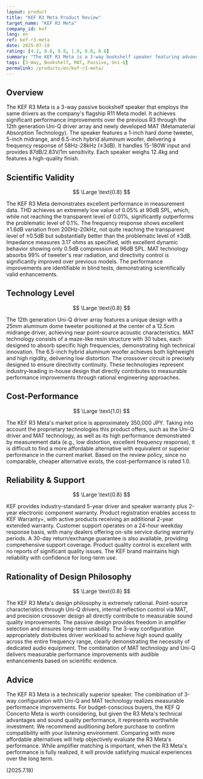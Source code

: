 ```yaml
---
layout: product
title: "KEF R3 Meta Product Review"
target_name: "KEF R3 Meta"
company_id: kef
lang: en
ref: kef-r3-meta
date: 2025-07-18
rating: [4.2, 0.8, 0.8, 1.0, 0.8, 0.8]
summary: "The KEF R3 Meta is a 3-way bookshelf speaker featuring advanced technology and MAT technology, offering appropriate pricing compared to competitive products with equivalent performance, earning a high overall rating"
tags: [3-Way, Bookshelf, MAT, Passive, Uni-Q]
permalink: /products/en/kef-r3-meta/
---
```

## Overview

The KEF R3 Meta is a 3-way passive bookshelf speaker that employs the same drivers as the company's flagship R11 Meta model. It achieves significant performance improvements over the previous R3 through the 12th generation Uni-Q driver array and newly developed MAT (Metamaterial Absorption Technology). The speaker features a 1-inch hard dome tweeter, 5-inch midrange, and 6.5-inch hybrid aluminum woofer, delivering a frequency response of 58Hz-28kHz (±3dB). It handles 15-180W input and provides 87dB/2.83V/1m sensitivity. Each speaker weighs 12.4kg and features a high-quality finish.

## Scientific Validity

$$ \Large \text{0.8} $$

The KEF R3 Meta demonstrates excellent performance in measurement data. THD achieves an extremely low value of 0.05% at 90dB SPL, which, while not reaching the transparent level of 0.01%, significantly outperforms the problematic level of 0.1%. The frequency response shows excellent ±1.6dB variation from 200Hz-20kHz, not quite reaching the transparent level of ±0.5dB but substantially better than the problematic level of ±3dB. Impedance measures 3.17 ohms as specified, with excellent dynamic behavior showing only 0.5dB compression at 96dB SPL. MAT technology absorbs 99% of tweeter's rear radiation, and directivity control is significantly improved over previous models. The performance improvements are identifiable in blind tests, demonstrating scientifically valid enhancements.

## Technology Level

$$ \Large \text{0.8} $$

The 12th generation Uni-Q driver array features a unique design with a 25mm aluminum dome tweeter positioned at the center of a 12.5cm midrange driver, achieving near point-source acoustic characteristics. MAT technology consists of a maze-like resin structure with 30 tubes, each designed to absorb specific high frequencies, demonstrating high technical innovation. The 6.5-inch hybrid aluminum woofer achieves both lightweight and high rigidity, delivering low distortion. The crossover circuit is precisely designed to ensure directivity continuity. These technologies represent industry-leading in-house design that directly contributes to measurable performance improvements through rational engineering approaches.

## Cost-Performance

$$ \Large \text{1.0} $$

The KEF R3 Meta's market price is approximately 350,000 JPY. Taking into account the proprietary technologies this product offers, such as the Uni-Q driver and MAT technology, as well as its high performance demonstrated by measurement data (e.g., low distortion, excellent frequency response), it is difficult to find a more affordable alternative with equivalent or superior performance in the current market. Based on the review policy, since no comparable, cheaper alternative exists, the cost-performance is rated 1.0.

## Reliability & Support

$$ \Large \text{0.8} $$

KEF provides industry-standard 5-year driver and speaker warranty plus 2-year electronic component warranty. Product registration enables access to KEF Warranty+, with active products receiving an additional 2-year extended warranty. Customer support operates on a 24-hour weekday response basis, with many dealers offering on-site service during warranty periods. A 30-day return/exchange guarantee is also available, providing comprehensive support coverage. Product quality control is excellent with no reports of significant quality issues. The KEF brand maintains high reliability with confidence for long-term use.

## Rationality of Design Philosophy

$$ \Large \text{0.8} $$

The KEF R3 Meta's design philosophy is extremely rational. Point-source characteristics through Uni-Q drivers, internal reflection control via MAT, and precision crossover design all directly contribute to measurable sound quality improvements. The passive design provides freedom in amplifier selection and ensures long-term usability. The 3-way configuration appropriately distributes driver workload to achieve high sound quality across the entire frequency range, clearly demonstrating the necessity of dedicated audio equipment. The combination of MAT technology and Uni-Q delivers measurable performance improvements with audible enhancements based on scientific evidence.

## Advice

The KEF R3 Meta is a technically superior speaker. The combination of 3-way configuration with Uni-Q and MAT technology realizes measurable performance improvements. For budget-conscious buyers, the KEF Q Concerto Meta is worth considering, but given the R3 Meta's technical advantages and sound quality performance, it represents worthwhile investment. We recommend auditioning before purchase to confirm compatibility with your listening environment. Comparing with more affordable alternatives will help objectively evaluate the R3 Meta's performance. While amplifier matching is important, when the R3 Meta's performance is fully realized, it will provide satisfying musical experiences over the long term.

(2025.7.18)